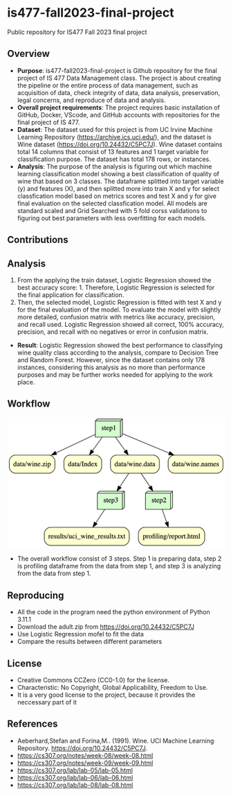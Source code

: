 # is477-fall2023-final-project
Public repository for IS477 Fall 2023 final project

## Overview
- **Purpose**: is477-fall2023-final-project is Github repository for the final project of IS 477 Data Management class. The project is about creating the pipeline or the entire process of data management, such as acquisition of data, check integrity of data, data analysis, preservation, legal concerns, and reproduce of data and analysis. 
- **Overall project requirements**: The project requires basic installation of GitHub, Docker, VScode, and GitHub accounts with repositories for the final project of IS 477. 
- **Dataset**: The dataset used for this project is from UC Irvine Machine Learning Repository (https://archive.ics.uci.edu/), and the dataset is Wine dataset (https://doi.org/10.24432/C5PC7J). Wine dataset contains total 14 columns that consist of 13 features and 1 target variable for classification purpose. The dataset has total 178 rows, or instances. 
- **Analysis**: The purpose of the analysis is figuring out which machine learning classification model showing a best classification of quality of wine that based on 3 classes. The dataframe splitted into target variable (y) and features (X), and then splitted more into train X and y for select classfication model based on metrics scores and test X and y for give final evaluation on the selected classfication model. All models are standard scaled and Grid Searched with 5 fold corss validations to figuring out best parameters with less overfitting for each models.


## Contributions

## Analysis
1. From the applying the train dataset, Logistic Regression showed the best accuracy score: 1. Therefore, Logistic Regression is selected for the final application for classification.
2. Then, the selected model, Logistic Regression is fitted with test X and y for the final evaluation of the model. To evaluate the model with slightly more detailed, confusion matrix with metrics like accuracy, precision, and recall used. Logistic Regression showed all correct, 100% accuracy, precision, and recall with no negatives or error in confusion matrix. 
- **Result**: Logistic Regression showed the best performance to classifying wine quality class according to the analysis, compare to Decision Tree and Random Forest. However, since the dataset contains only 178 instances, considering this analysis as no more than performance purposes and may be further works needed for applying to the work place.

## Workflow
![Workflow DAG graph created by dag.py.](results/graph_dag.png)
- The overall workflow consist of 3 steps. Step 1 is preparing data, step 2 is profiling dataframe from the data from step 1, and step 3 is analyzing from the data from step 1.

## Reproducing
- All the code in the program need the python environment of Python 3.11.1
- Download the adult.zip from https://doi.org/10.24432/C5PC7J
- Use Logistic Regression mofel to fit the data
- Compare the results between different parameters

## License
- Creative Commons CCZero (CC0-1.0) for the license.
- Characteristic: No Copyright, Global Applicability, Freedom to Use.
- It is a very good license to the project, because it provides the neccessary part of it


## References
- Aeberhard,Stefan and Forina,M.. (1991). Wine. UCI Machine Learning Repository. https://doi.org/10.24432/C5PC7J.
- https://cs307.org/notes/week-08/week-08.html
- https://cs307.org/notes/week-09/week-09.html
- https://cs307.org/lab/lab-05/lab-05.html
- https://cs307.org/lab/lab-06/lab-06.html
- https://cs307.org/lab/lab-08/lab-08.html